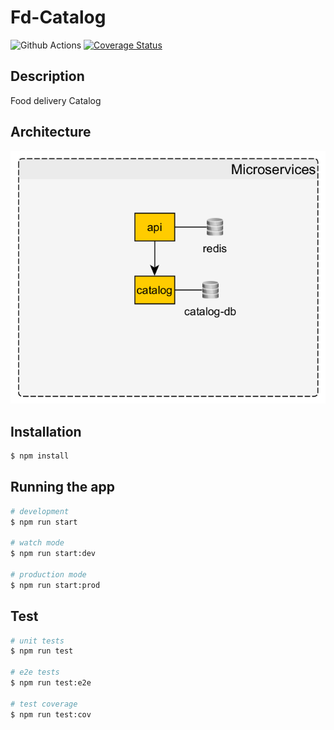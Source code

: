 # Fd-Catalog

<a><img src="https://img.shields.io/github/workflow/status/poliedros/fd-api/test%20code" alt="Github Actions" /></a>
<a>[![Coverage Status](https://coveralls.io/repos/github/poliedros/fd-catalog/badge.svg?branch=main)](https://coveralls.io/github/poliedros/fd-catalog?branch=main)</a>

<!-- <a href="https://coveralls.io/github/nestjs/nest?branch=master" target="_blank"><img src="https://coveralls.io/repos/github/nestjs/nest/badge.svg?branch=master#9" alt="Coverage" /></a> -->

</span>

## Description

Food delivery Catalog

## Architecture

![Solution architecture](/docs/assets/architecture.png 'Solution architecture')

## Installation

```bash
$ npm install
```

## Running the app

```bash
# development
$ npm run start

# watch mode
$ npm run start:dev

# production mode
$ npm run start:prod
```

## Test

```bash
# unit tests
$ npm run test

# e2e tests
$ npm run test:e2e

# test coverage
$ npm run test:cov
```
